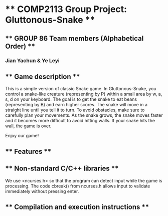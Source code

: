 # ** COMP2113 Group Project: Gluttonous-Snake **
## ** GROUP 86 Team members (Alphabetical Order) **
### Jian Yachun & Ye Leyi
## ** Game description **
This is a simple version of classic Snake game. In Gluttonous-Snake, you control a snake-like creature (representing by P) within a small area by w, a, s, d on your keyboard. The goal is to get the snake to eat beans (representing by B) and earn higher scores. The snake will move in a straight line until you tell it to turn. To avoid obstacles, make sure to carefully plan your movements. 
As the snake grows, the snake moves faster and it becomes more difficult to avoid hitting walls. If your snake hits the wall, the game is over.

Enjoy our game!
## ** Features **



## ** Non-standard C/C++ libraries **
We use <ncurses.h> so that the program can detect input while the game is processing. The code cbreak() from ncurses.h allows input to validate immediately without pressing enter.


## ** Compilation and execution instructions **




